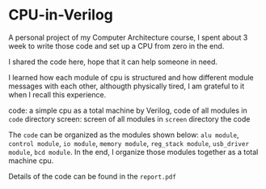 # CPU-in-Verilog

A personal project of my Computer Architecture course, I spent about 3 week to write those code and set up a CPU from zero in the end.

I shared the code here, hope that it can help someone in need.

I learned how each module of cpu is structured and how different module messages with each other, althougth physically tired, I am grateful to it when I recall this experience.

code: a simple cpu as a total machine by Verilog, code of all modules in `code` directory screen: screen of all modules in `screen` directory  the code 

The `code` can be
organized as the modules shown below: `alu module`, `control module`, `io module`, `memory
module`, `reg_stack module`, `usb_driver module`, `bcd module`. In the end, I organize those
modules together as a total machine cpu.

Details of the code can be found in the `report.pdf`
